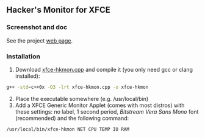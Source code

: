 ## Hacker's Monitor for XFCE

### Screenshot and doc

See the project [web page](http://lightful.github.io/xfce-hkmon/).

### Installation

1. Download [xfce-hkmon.cpp](xfce-hkmon.cpp) and compile it (you only need gcc or clang installed):
```bash
g++ -std=c++0x -O3 -lrt xfce-hkmon.cpp -o xfce-hkmon
```
2. Place the executable somewhere (e.g. /usr/local/bin)
3. Add a XFCE Generic Monitor Applet (comes with most distros) with these settings: no label, 1 second period, *Bitstream Vera Sans Mono* font (recommended) and the following command:
```
/usr/local/bin/xfce-hkmon NET CPU TEMP IO RAM
```
